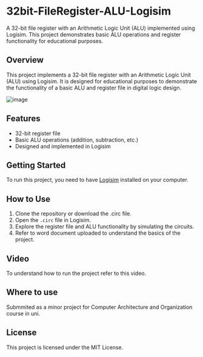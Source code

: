 # 32bit-FileRegister-ALU-Logisim
A 32-bit file register with an Arithmetic Logic Unit (ALU) implemented using Logisim. This project demonstrates basic ALU operations and register functionality for educational purposes.

## Overview
This project implements a 32-bit file register with an Arithmetic Logic Unit (ALU) using Logisim. It is designed for educational purposes to demonstrate the functionality of a basic ALU and register file in digital logic design.

![image](https://github.com/swekizer/32bit-FileRegister-ALU-Logisim/assets/161512200/87b09211-d639-4ac1-9398-5be77d13de66)

## Features
- 32-bit register file
- Basic ALU operations (addition, subtraction, etc.)
- Designed and implemented in Logisim

## Getting Started
To run this project, you need to have [Logisim](http://www.cburch.com/logisim/) installed on your computer.

## How to Use
1. Clone the repository or download the .circ file.
2. Open the `.circ` file in Logisim.
3. Explore the register file and ALU functionality by simulating the circuits.
4. Refer to word document uploaded to understand the basics of the project.

## Video
To understand how to run the project refer to this video.

## Where to use
Submmited as a minor project for Computer Architecture and Organization course in uni. 

## License
This project is licensed under the MIT License.
